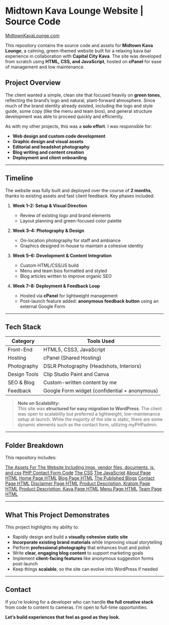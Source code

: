# Midtown Kava Lounge Website | Source Code
[MidtownKavaLounge.com](https://midtownkavalounge.com)

This repository contains the source code and assets for **Midtown Kava Lounge**, a calming, green-themed website built for a relaxing kava bar experience in collaboration with **Capital City Kava**. The site was developed from scratch using **HTML, CSS, and JavaScript**, hosted on **cPanel** for ease of management and low maintenance.

## Project Overview

The client wanted a simple, clean site that focused heavily on **green tones**, reflecting the brand’s logo and natural, plant-forward atmosphere. Since much of the brand identity already existed, including the logo and style guide, some copy (like the menu and team bios), and general structure development was able to proceed quickly and efficiently.

As with my other projects, this was a **solo effort**. I was responsible for:

- **Web design and custom code development**
- **Graphic design and visual assets**
- **Editorial and headshot photography**
- **Blog writing and content creation**
- **Deployment and client onboarding**

---

## Timeline

The website was fully built and deployed over the course of **2 months**, thanks to existing assets and fast client feedback. Key phases included:

1. **Week 1–2: Setup & Visual Direction**
   - Review of existing logo and brand elements
   - Layout planning and green-focused color palette

2. **Week 3–4: Photography & Design**
   - On-location photography for staff and ambiance
   - Graphics designed in-house to maintain a cohesive identity

3. **Week 5–6: Development & Content Integration**
   - Custom HTML/CSS/JS build
   - Menu and team bios formatted and styled
   - Blog articles written to improve organic SEO

4. **Week 7–8: Deployment & Feedback Loop**
   - Hosted via **cPanel** for lightweight management
   - Post-launch feature added: **anonymous feedback button** using an external Google Form

---

## Tech Stack

| Category     | Tools Used                            |
|--------------|----------------------------------------|
| Front-End    | HTML5, CSS3, JavaScript                |
| Hosting      | cPanel (Shared Hosting)                |
| Photography  | DSLR Photography (Headshots, Interiors)|
| Design Tools | Clip Studio Paint and Canva           |
| SEO & Blog   | Custom-written content by me           |
| Feedback     | Google Form widget (confidential + anonymous) |

> **Note on Scalability:**  
> This site was **structured for easy migration to WordPress**. The client was open to scalability but preferred a lightweight, low-maintenance setup at launch. While the majority of the site is static, there are some dynamic elements such as the contact form, utilizing myPHPadmin.

---

## Folder Breakdown

This repository includes:

[The Assets For The Website Including imgs, vendor files, documents, js, and css](assets/)
[PHP Contact Form Code](forms/contact.php)
[The CSS](assets/css/main.css)
[The JavaScript](assets/js/main.js)
[About Page HTML](mission.html)
[Home Page HTML](index.html)
[Blog Page HTML](insights.html)
[The Published Blogs](insights/)
[Contact Page HTML](contact.html)
[Disclaimer Page HTML](disclaimer.html)
[Product Description, Kratom Page HTML](etea.html)
[Product Description, Kava Page HTML](kava.html)
[Menu Page HTML](menu.html)
[Team Page HTML](team.html)


---

## What This Project Demonstrates

This project highlights my ability to:

- Rapidly design and build a **visually cohesive static site**
- **Incorporate existing brand materials** while improving visual storytelling
- Perform **professional photography** that enhances trust and polish
- Write **clear, engaging blog content** to support marketing goals
- Implement **client-facing features** like anonymous suggestion forms post-launch
- Keep things **scalable**, so the site can evolve into WordPress if needed

---

## Contact

If you're looking for a developer who can handle **the full creative stack** from code to content to cameras. I'm open to full-time opportunities.

**Let’s build experiences that feel as good as they look.**

